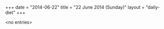+++
date = "2014-06-22"
title = "22 June 2014 (Sunday)"
layout = "daily-diet"
+++

<p>&lt;no entries&gt;</p>